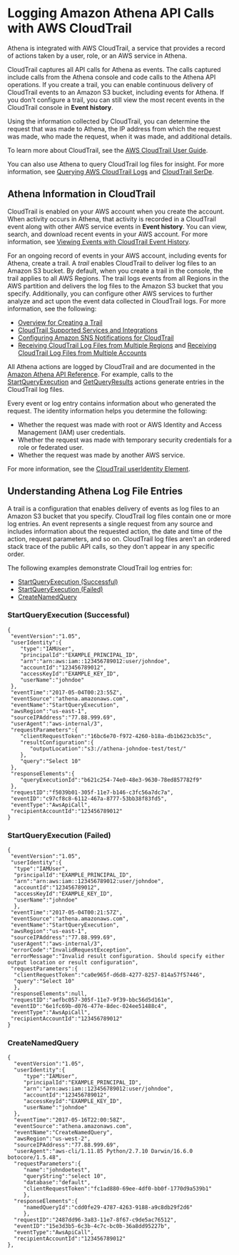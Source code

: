 # Logging Amazon Athena API Calls with AWS CloudTrail<a name="monitor-with-cloudtrail"></a>

Athena is integrated with AWS CloudTrail, a service that provides a record of actions taken by a user, role, or an AWS service in Athena\. 

CloudTrail captures all API calls for Athena as events\. The calls captured include calls from the Athena console and code calls to the Athena API operations\. If you create a trail, you can enable continuous delivery of CloudTrail events to an Amazon S3 bucket, including events for Athena\. If you don't configure a trail, you can still view the most recent events in the CloudTrail console in **Event history**\. 

Using the information collected by CloudTrail, you can determine the request that was made to Athena, the IP address from which the request was made, who made the request, when it was made, and additional details\. 

To learn more about CloudTrail, see the [AWS CloudTrail User Guide](https://docs.aws.amazon.com/awscloudtrail/latest/userguide/)\.

You can also use Athena to query CloudTrail log files for insight\. For more information, see [Querying AWS CloudTrail Logs](cloudtrail-logs.md) and [CloudTrail SerDe](cloudtrail.md)\. 

## Athena Information in CloudTrail<a name="athena-info-in-cloudtrail"></a>

CloudTrail is enabled on your AWS account when you create the account\. When activity occurs in Athena, that activity is recorded in a CloudTrail event along with other AWS service events in **Event history**\. You can view, search, and download recent events in your AWS account\. For more information, see [Viewing Events with CloudTrail Event History](https://docs.aws.amazon.com/awscloudtrail/latest/userguide/view-cloudtrail-events.html)\. 

For an ongoing record of events in your AWS account, including events for Athena, create a trail\. A *trail* enables CloudTrail to deliver log files to an Amazon S3 bucket\. By default, when you create a trail in the console, the trail applies to all AWS Regions\. The trail logs events from all Regions in the AWS partition and delivers the log files to the Amazon S3 bucket that you specify\. Additionally, you can configure other AWS services to further analyze and act upon the event data collected in CloudTrail logs\. For more information, see the following: 
+ [Overview for Creating a Trail](https://docs.aws.amazon.com/awscloudtrail/latest/userguide/cloudtrail-create-and-update-a-trail.html)
+ [CloudTrail Supported Services and Integrations](https://docs.aws.amazon.com/awscloudtrail/latest/userguide/cloudtrail-aws-service-specific-topics.html#cloudtrail-aws-service-specific-topics-integrations)
+ [Configuring Amazon SNS Notifications for CloudTrail](https://docs.aws.amazon.com/awscloudtrail/latest/userguide/getting_notifications_top_level.html)
+ [Receiving CloudTrail Log Files from Multiple Regions](https://docs.aws.amazon.com/awscloudtrail/latest/userguide/receive-cloudtrail-log-files-from-multiple-regions.html) and [Receiving CloudTrail Log Files from Multiple Accounts](https://docs.aws.amazon.com/awscloudtrail/latest/userguide/cloudtrail-receive-logs-from-multiple-accounts.html)

All Athena actions are logged by CloudTrail and are documented in the [Amazon Athena API Reference](https://docs.aws.amazon.com/athena/latest/APIReference/Welcome.html)\. For example, calls to the [StartQueryExecution](https://docs.aws.amazon.com/athena/latest/APIReference/API_StartQueryExecution.html) and [GetQueryResults](https://docs.aws.amazon.com/athena/latest/APIReference/API_StartQueryExecution.html) actions generate entries in the CloudTrail log files\.

Every event or log entry contains information about who generated the request\. The identity information helps you determine the following: 
+ Whether the request was made with root or AWS Identity and Access Management \(IAM\) user credentials\.
+ Whether the request was made with temporary security credentials for a role or federated user\.
+ Whether the request was made by another AWS service\.

For more information, see the [CloudTrail userIdentity Element](https://docs.aws.amazon.com/awscloudtrail/latest/userguide/cloudtrail-event-reference-user-identity.html)\.

## Understanding Athena Log File Entries<a name="understanding-ate-log-file-entries"></a>

A trail is a configuration that enables delivery of events as log files to an Amazon S3 bucket that you specify\. CloudTrail log files contain one or more log entries\. An event represents a single request from any source and includes information about the requested action, the date and time of the action, request parameters, and so on\. CloudTrail log files aren't an ordered stack trace of the public API calls, so they don't appear in any specific order\. 

The following examples demonstrate CloudTrail log entries for:
+  [StartQueryExecution \(Successful\)](#startqueryexecution-successful) 
+  [StartQueryExecution \(Failed\)](#startqueryexecution-failed) 
+  [CreateNamedQuery](#createnamedquery) 

### StartQueryExecution \(Successful\)<a name="startqueryexecution-successful"></a>

```
{
 "eventVersion":"1.05",
 "userIdentity":{
    "type":"IAMUser",
    "principalId":"EXAMPLE_PRINCIPAL_ID",
    "arn":"arn:aws:iam::123456789012:user/johndoe",
    "accountId":"123456789012",
    "accessKeyId":"EXAMPLE_KEY_ID",
    "userName":"johndoe"
 },
 "eventTime":"2017-05-04T00:23:55Z",
 "eventSource":"athena.amazonaws.com",
 "eventName":"StartQueryExecution",
 "awsRegion":"us-east-1",
 "sourceIPAddress":"77.88.999.69",
 "userAgent":"aws-internal/3",
 "requestParameters":{
    "clientRequestToken":"16bc6e70-f972-4260-b18a-db1b623cb35c",
    "resultConfiguration":{
       "outputLocation":"s3://athena-johndoe-test/test/"
    },
    "query":"Select 10"
 },
 "responseElements":{
    "queryExecutionId":"b621c254-74e0-48e3-9630-78ed857782f9"
 },
 "requestID":"f5039b01-305f-11e7-b146-c3fc56a7dc7a",
 "eventID":"c97cf8c8-6112-467a-8777-53bb38f83fd5",
 "eventType":"AwsApiCall",
 "recipientAccountId":"123456789012"
}
```

### StartQueryExecution \(Failed\)<a name="startqueryexecution-failed"></a>

```
{
 "eventVersion":"1.05",
 "userIdentity":{
  "type":"IAMUser",
  "principalId":"EXAMPLE_PRINCIPAL_ID",
  "arn":"arn:aws:iam::123456789012:user/johndoe",
  "accountId":"123456789012",
  "accessKeyId":"EXAMPLE_KEY_ID",
  "userName":"johndoe"
  },
 "eventTime":"2017-05-04T00:21:57Z",
 "eventSource":"athena.amazonaws.com",
 "eventName":"StartQueryExecution",
 "awsRegion":"us-east-1",
 "sourceIPAddress":"77.88.999.69",
 "userAgent":"aws-internal/3",
 "errorCode":"InvalidRequestException",
 "errorMessage":"Invalid result configuration. Should specify either output location or result configuration",
 "requestParameters":{
  "clientRequestToken":"ca0e965f-d6d8-4277-8257-814a57f57446",
  "query":"Select 10"
  },
 "responseElements":null,
 "requestID":"aefbc057-305f-11e7-9f39-bbc56d5d161e",
 "eventID":"6e1fc69b-d076-477e-8dec-024ee51488c4",
 "eventType":"AwsApiCall",
 "recipientAccountId":"123456789012"
}
```

### CreateNamedQuery<a name="createnamedquery"></a>

```
{
  "eventVersion":"1.05",
  "userIdentity":{
     "type":"IAMUser",
     "principalId":"EXAMPLE_PRINCIPAL_ID",
     "arn":"arn:aws:iam::123456789012:user/johndoe",
     "accountId":"123456789012",
     "accessKeyId":"EXAMPLE_KEY_ID",
     "userName":"johndoe"
  },
  "eventTime":"2017-05-16T22:00:58Z",
  "eventSource":"athena.amazonaws.com",
  "eventName":"CreateNamedQuery",
  "awsRegion":"us-west-2",
  "sourceIPAddress":"77.88.999.69",
  "userAgent":"aws-cli/1.11.85 Python/2.7.10 Darwin/16.6.0 botocore/1.5.48",
  "requestParameters":{
     "name":"johndoetest",
     "queryString":"select 10",
     "database":"default",
     "clientRequestToken":"fc1ad880-69ee-4df0-bb0f-1770d9a539b1"
     },
  "responseElements":{
     "namedQueryId":"cdd0fe29-4787-4263-9188-a9c8db29f2d6"
     },
  "requestID":"2487dd96-3a83-11e7-8f67-c9de5ac76512",
  "eventID":"15e3d3b5-6c3b-4c7c-bc0b-36a8dd95227b",
  "eventType":"AwsApiCall",
  "recipientAccountId":"123456789012"
},
```